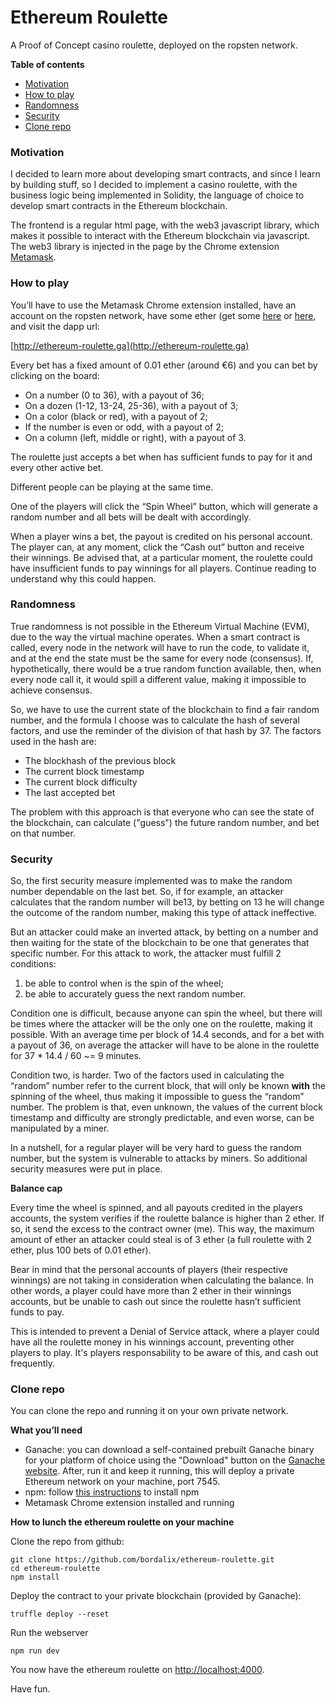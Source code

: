 # Ethereum Roulette

A Proof of Concept casino roulette, deployed on the ropsten network.

**Table of contents**

- [Motivation](#motivation)
- [How to play](#how-to-play)
- [Randomness](#randomness)
- [Security](#security)
- [Clone repo](#clone-repo)

### Motivation

I decided to learn more about developing smart contracts, and since I learn by
building stuff, so I decided to implement a casino roulette, with the business
logic being implemented in Solidity, the language of choice to develop smart
contracts in the Ethereum blockchain.

The frontend is a regular html page, with the web3 javascript library, which
makes it possible to interact with the Ethereum blockchain via javascript.
The web3 library is injected in the page by the Chrome extension
[Metamask](https://metamask.io/).

### How to play

You’ll have to use the Metamask Chrome extension installed, have an account
on the ropsten network, have some ether (get some
[here](http://faucet.ropsten.be:3001/) or [here](https://faucet.metamask.io/),
and visit the dapp url:

[http://ethereum-roulette.ga](http://ethereum-roulette.ga)

Every bet has a fixed amount of 0.01 ether (around €6) and you can bet by
clicking on the board:

- On a number (0 to 36), with a payout of 36;
- On a dozen (1-12, 13-24, 25-36), with a payout of 3;
- On a color (black or red), with a payout of 2;
- If the number is even or odd, with a payout of 2;
- On a column (left, middle or right), with a payout of 3.

The roulette just accepts a bet when has sufficient funds to pay for it
and every other active bet.

Different people can be playing at the same time.

One of the players will click the “Spin Wheel” button, which will generate
a random number and all bets will be dealt with accordingly.

When a player wins a bet, the payout is credited on his personal account.
The player can, at any moment, click the “Cash out” button and receive
their winnings. Be advised that, at a particular moment, the roulette
could have insufficient funds to pay winnings for all players. Continue
reading to understand why this could happen.

### Randomness

True randomness is not possible in the Ethereum Virtual Machine (EVM), due to
the way the virtual machine operates. When a smart contract is called, every
node in the network will have to run the code, to validate it, and at the end
the state must be the same for every node (consensus). If, hypothetically,
there would be a true random function available, then, when every node call it,
it would spill a different value, making it impossible to achieve consensus.

So, we have to use the current state of the blockchain to find a fair random
number, and the formula I choose was to calculate the hash of several factors,
and use the reminder of the division of that hash by 37. The factors used in
the hash are:

- The blockhash of the previous block
- The current block timestamp
- The current block difficulty
- The last accepted bet

The problem with this approach is that everyone who can see the state of the
blockchain, can calculate ("guess") the future random number, and bet on that
number.

### Security

So, the first security measure implemented was to make the random number
dependable on the last bet. So, if for example, an attacker calculates that the
random number will be13, by betting on 13 he will change the outcome of the
random number, making this type of attack ineffective.

But an attacker could make an inverted attack, by betting on a number and then
waiting for the state of the blockchain to be one that generates that specific
number. For this attack to work, the attacker must fulfill 2 conditions:

1. be able to control when is the spin of the wheel;
2. be able to accurately guess the next random number.

Condition one is difficult, because anyone can spin the wheel, but there will
be times where the attacker will be the only one on the roulette, making it
possible. With an average time per block of 14.4 seconds, and for a bet with a
payout of 36, on average the attacker will have to be alone in the roulette for
37 * 14.4 / 60 ~=  9 minutes.

Condition two, is harder. Two of the factors used in calculating the
“random” number refer to the current block, that will only be known
**with** the spinning of the wheel, thus making it impossible to guess the
“random” number. The problem is that, even unknown, the values of the
current block timestamp and difficulty are strongly predictable, and even
worse, can be manipulated by a miner.

In a nutshell, for a regular player will be very hard to guess the random
number, but the system is vulnerable to attacks by miners. So additional
security measures were put in place.

**Balance cap**

Every time the wheel is spinned, and all payouts credited in the players
accounts, the system verifies if the roulette balance is higher than 2 ether.
If so, it send the excess to the contract owner (me). This way, the maximum
amount of ether an attacker could steal is of 3 ether (a full roulette with 2
ether, plus 100 bets of 0.01 ether).

Bear in mind that the personal accounts of players (their respective winnings)
are not taking in consideration when calculating the balance. In other words,
a player could have more than 2 ether in their winnings accounts, but be unable
to cash out since the roulette hasn’t sufficient funds to pay.

This is intended to prevent a Denial of Service attack, where a player could
have all the roulette money in his winnings account, preventing other players
to play. It's players responsability to be aware of this, and cash out
frequently.

### Clone repo

You can clone the repo and running it on your own private network.

**What you’ll need**

- Ganache: you can download a self-contained prebuilt Ganache binary for your platform of choice using the "Download" button on the [Ganache website](http://truffleframework.com/ganache/). After, run it and keep it running, this will deploy a private Ethereum network on your machine, port 7545.
- npm: follow [this instructions](https://www.npmjs.com/get-npm) to install npm
- Metamask Chrome extension installed and running

**How to lunch the ethereum roulette on your machine**

Clone the repo from github:

    git clone https://github.com/bordalix/ethereum-roulette.git
    cd ethereum-roulette
    npm install

Deploy the contract to your private blockchain (provided by Ganache):

    truffle deploy --reset

Run the webserver

    npm run dev

You now have the ethereum roulette on [http://localhost:4000](http://localhost:4000).

Have fun. 

